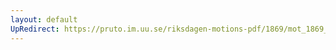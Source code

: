 ```yaml
---
layout: default
UpRedirect: https://pruto.im.uu.se/riksdagen-motions-pdf/1869/mot_1869__ak__123/mot_1869__ak__123-005.pdf
---
```

